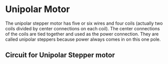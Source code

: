 # Unipolar Motor
The unipolar stepper motor has five or six wires and four coils (actually two coils divided by center connections on each coil). The center connections of the coils are tied together and used as the power connection. They are called unipolar steppers because power always comes in on this one pole.
## Circuit for Unipolar Stepper motor

